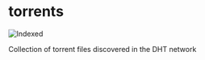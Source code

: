 torrents 
========
![Indexed](https://img.shields.io/badge/indexed-200116-blue)

Collection of torrent files discovered in the DHT network
